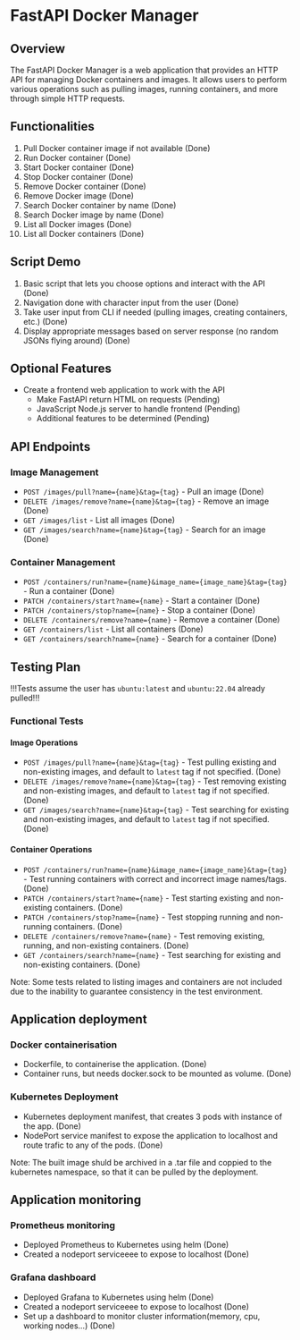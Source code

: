 # FastAPI Docker Manager

## Overview

The FastAPI Docker Manager is a web application that provides an HTTP API for managing Docker containers and images. It allows users to perform various operations such as pulling images, running containers, and more through simple HTTP requests.

## Functionalities

1. Pull Docker container image if not available (Done)
2. Run Docker container (Done)
3. Start Docker container (Done)
4. Stop Docker container (Done)
5. Remove Docker container (Done)
6. Remove Docker image (Done)
7. Search Docker container by name (Done)
8. Search Docker image by name (Done)
9. List all Docker images (Done)
10. List all Docker containers (Done)

## Script Demo

1. Basic script that lets you choose options and interact with the API (Done)
2. Navigation done with character input from the user (Done)
3. Take user input from CLI if needed (pulling images, creating containers, etc.) (Done)
4. Display appropriate messages based on server response (no random JSONs flying around) (Done)

## Optional Features

- Create a frontend web application to work with the API
  - Make FastAPI return HTML on requests (Pending)
  - JavaScript Node.js server to handle frontend (Pending)
  - Additional features to be determined (Pending)

## API Endpoints

### Image Management

- `POST /images/pull?name={name}&tag={tag}` - Pull an image (Done)
- `DELETE /images/remove?name={name}&tag={tag}` - Remove an image (Done)
- `GET /images/list` - List all images (Done)
- `GET /images/search?name={name}&tag={tag}` - Search for an image (Done)

### Container Management

- `POST /containers/run?name={name}&image_name={image_name}&tag={tag}` - Run a container (Done)
- `PATCH /containers/start?name={name}` - Start a container (Done)
- `PATCH /containers/stop?name={name}` - Stop a container (Done)
- `DELETE /containers/remove?name={name}` - Remove a container (Done)
- `GET /containers/list` - List all containers (Done)
- `GET /containers/search?name={name}` - Search for a container (Done)

## Testing Plan

!!!Tests assume the user has `ubuntu:latest` and `ubuntu:22.04` already pulled!!!

### Functional Tests

#### Image Operations

- `POST /images/pull?name={name}&tag={tag}` - Test pulling existing and non-existing images, and default to `latest` tag if not specified. (Done)
- `DELETE /images/remove?name={name}&tag={tag}` - Test removing existing and non-existing images, and default to `latest` tag if not specified. (Done)
- `GET /images/search?name={name}&tag={tag}` - Test searching for existing and non-existing images, and default to `latest` tag if not specified. (Done)

#### Container Operations

- `POST /containers/run?name={name}&image_name={image_name}&tag={tag}` - Test running containers with correct and incorrect image names/tags. (Done)
- `PATCH /containers/start?name={name}` - Test starting existing and non-existing containers. (Done)
- `PATCH /containers/stop?name={name}` - Test stopping running and non-running containers. (Done)
- `DELETE /containers/remove?name={name}` - Test removing existing, running, and non-existing containers. (Done)
- `GET /containers/search?name={name}` - Test searching for existing and non-existing containers. (Done)

Note: Some tests related to listing images and containers are not included due to the inability to guarantee consistency in the test environment.

## Application deployment

### Docker containerisation

- Dockerfile, to containerise the application. (Done)
- Container runs, but needs docker.sock to be mounted as volume. (Done)

### Kubernetes Deployment

- Kubernetes deployment manifest, that creates 3 pods with instance of the app. (Done)
- NodePort service manifest to expose the application to localhost and route trafic to any of the pods. (Done)

Note: The built image shuld be archived in a .tar file and coppied to the kubernetes namespace, so that it can be pulled by the deployment.

## Application monitoring

### Prometheus monitoring

- Deployed Prometheus to Kubernetes using helm (Done)
- Created a nodeport serviceeee to expose to localhost (Done)

### Grafana dashboard

- Deployed Grafana to Kubernetes using helm (Done)
- Created a nodeport serviceeee to expose to localhost (Done)
- Set up a dashboard to monitor cluster information(memory, cpu, working nodes...) (Done)

